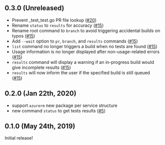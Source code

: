 ## 0.3.0 (Unreleased)

- Prevent _test_test.go PR file lookup ([#20](https://github.com/katbyte/tctest/issues/20))
- Rename `status` to `results` for accuracy ([#15](https://github.com/katbyte/tctest/issues/15))
- Rename root command to `branch` to avoid triggering accidental builds on typos ([#15](https://github.com/katbyte/tctest/issues/15))
- Add `--wait` option to `pr`, `branch`, and `results` commands ([#15](https://github.com/katbyte/tctest/issues/15))
- `list` command no longer triggers a build when no tests are found ([#15](https://github.com/katbyte/tctest/issues/15))
- Usage information is no longer displayed after non-usage-related errors ([#15](https://github.com/katbyte/tctest/issues/15))
- `results` command will display a warning if an in-progress build would give incomplete results ([#15](https://github.com/katbyte/tctest/issues/15))
- `results` will now inform the user if the specified build is still queued ([#15](https://github.com/katbyte/tctest/issues/15))

## 0.2.0 (Jan 22th, 2020)

- support `azurerm` new package per service structure
- new command `status` to get tests results ([#5](https://github.com/katbyte/tctest/issues/5))

## 0.1.0 (May 24th, 2019)

Initial release!
